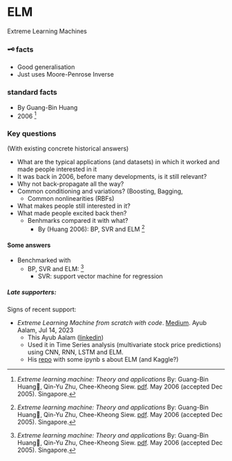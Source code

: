 # ELM

Extreme Learning Machines

### 🗝️ facts
* Good generalisation
* Just uses Moore-Penrose Inverse

### standard facts
* By Guang-Bin Huang
* 2006 [^Huang2006]

### Key questions
(With existing concrete historical answers)
* What are the typical applications (and datasets) in which it worked and made people interested in it
* It was back in 2006, before many developments, is it still relevant?
* Why not back-propagate all the way?
* Common conditioning and variations? (Boosting, Bagging,
    * Common nonlinearities (RBFs)
* What makes people still interested in it?
* What made people excited back then?
    * Benhmarks compared it with what?
        * By (Huang 2006): BP, SVR and ELM [^Huang2006]

#### Some answers
* Benchmarked with
    * BP, SVR and ELM: [^Huang2006]
        * SVR: support vector machine for regression


##### Late supporters:
Signs of recent support:
* *Extreme Learning Machine from scratch with code*. [Medium](https://ayubalam.medium.com/extreme-learning-machine-from-scratch-with-code-957a35fa8e1b). Ayub Aalam, Jul 14, 2023
    * This Ayub Aalam ([linkedin](https://www.linkedin.com/in/ayub-alam/))
    * Used it in Time Series analysis (multivariate stock price predictions) using CNN, RNN, LSTM and ELM. <!-- Machine Learning InternMachine Learning Intern. Indian Institute of Information Technology Guwahati · InternshipIndian Institute of Information Technology Guwahati · Internship. Jun 2023 - Aug 2023 · 3 mos. Guwahati, Assam, India · On-site. Here in IIIT Guwahati,I have done a project on stock market analysis with a lot of indicators. Alongwith I have been exploring the area of time series analysis. I have built strong foundation in time series analysis iwith python and data Visualization and some other neural networks like CNN , RNN, LSTM and ELM(Extreme learning machines). -->
    * His [repo](https://github.com/18DPEL/machine-learning-and-deep-learning-) with some ipynb s about ELM (and Kaggle?)

[^Huang2006]: *Extreme learning machine: Theory and applications*
    By: Guang-Bin Huang, Qin-Yu Zhu, Chee-Kheong Siew.
    [pdf](https://web.njit.edu/~usman/courses/cs675/ELM-NC-2006.pdf).
    May 2006 (accepted Dec 2005). Singapore.

[^HuangCode]: *Guang-Bin Huang*
    * His username: [zdx3578](https://github.com/zdx3578)
    * createamind.ai
    * twitter [createamindcn](https://twitter.com/createamindcn)
    * His old homepage http://www.ntu.edu.sg/home/egbhuang/index.html
    * More of his code:
       * https://github.com/zdx3578/Multi-View-Depth-ELM

[^usman]: Who is `usman`? *Usman Roshan*
    * Uploaded the pdf: https://web.njit.edu/~usman/courses/cs675/ELM-NC-2006.pdf
    * Has a course: [cs675](https://web.njit.edu/~usman/courses/cs675/) at njit (CS 675: Introduction to Machine learning)
    * Homepage: https://web.njit.edu/~usman/  

